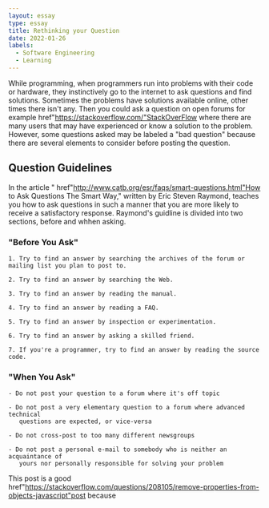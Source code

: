 ```yaml
---
layout: essay
type: essay
title: Rethinking your Question
date: 2022-01-26
labels:
  - Software Engineering
  - Learning
---
```


While programming, when programmers run into problems with their code or hardware, they instinctively go to the internet to ask questions and find solutions. Sometimes the problems have solutions available online, other times there isn't any. Then you could ask a question on open forums for example <a> href"https://stackoverflow.com/"StackOverFlow</a> where there are many users that may have experienced or know a solution to the problem. However, some questions asked may be labeled a "bad question" because there are several elements to consider before posting the question.

## Question Guidelines
In the article "<a> href"http://www.catb.org/esr/faqs/smart-questions.html"How to Ask Questions The Smart Way</a>," written by Eric Steven Raymond, teaches you how to ask questions in such a manner that you are more likely to receive a satisfactory response. Raymond's guidline is divided into two sections, before and whhen asking.

### "Before You Ask"
```
1. Try to find an answer by searching the archives of the forum or mailing list you plan to post to.

2. Try to find an answer by searching the Web.

3. Try to find an answer by reading the manual.

4. Try to find an answer by reading a FAQ.

5. Try to find an answer by inspection or experimentation.

6. Try to find an answer by asking a skilled friend.

7. If you're a programmer, try to find an answer by reading the source code.
```

### "When You Ask"

``` 
- Do not post your question to a forum where it's off topic

- Do not post a very elementary question to a forum where advanced technical
   questions are expected, or vice-versa
   
- Do not cross-post to too many different newsgroups

- Do not post a personal e-mail to somebody who is neither an acquaintance of
   yours nor personally responsible for solving your problem
```

This post is a good <a> href"https://stackoverflow.com/questions/208105/remove-properties-from-objects-javascript"post</a> because

